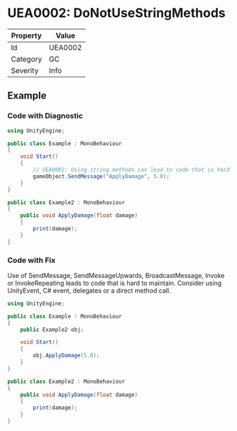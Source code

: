 # UEA0002: DoNotUseStringMethods

| Property | Value       |
| -------- | ----------- |
| Id       | UEA0002     |
| Category | GC          |
| Severity | Info        |

## Example

### Code with Diagnostic

```csharp
using UnityEngine;

public class Example : MonoBehaviour
{
    void Start()
    {
        // UEA0002: Using string methods can lead to code that is hard to maintain
        gameObject.SendMessage("ApplyDamage", 5.0);
    }
}

public class Example2 : MonoBehaviour
{
    public void ApplyDamage(float damage)
    {
        print(damage);
    }
}
```

### Code with Fix

Use of SendMessage, SendMessageUpwards, BroadcastMessage, Invoke or InvokeRepeating leads to code that is hard to maintain. Consider using UnityEvent, C# event, delegates or a direct method call.

```csharp
using UnityEngine;

public class Example : MonoBehaviour
{
    public Example2 obj;

    void Start()
    {
        obj.ApplyDamage(5.0);
    }
}

public class Example2 : MonoBehaviour
{
    public void ApplyDamage(float damage)
    {
        print(damage);
    }
}
```